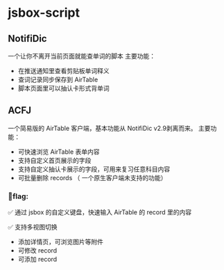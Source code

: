# jsbox-script
## NotifiDic
一个让你不离开当前页面就能查单词的脚本
主要功能：
- 在推送通知里查看剪贴板单词释义
- 查词记录同步保存到 AirTable
- 脚本页面里可以抽认卡形式背单词

## ACFJ
一个简易版的 AirTable 客户端，基本功能从 NotifiDic v2.9剥离而来。
主要功能：
- 可快速浏览 AirTable 表单内容 
- 支持自定义首页展示的字段
- 支持自定义抽认卡展示的字段，可用来复习任意科目内容
- 可批量删除 records （ 一个原生客户端未支持的功能）

### 🚩flag:
✅ 通过 jsbox 的自定义键盘，快速输入 AirTable 的 record 里的内容

✅ 支持多视图切换
- 添加详情页，可浏览图片等附件
- 可修改 record
- 可添加 record

